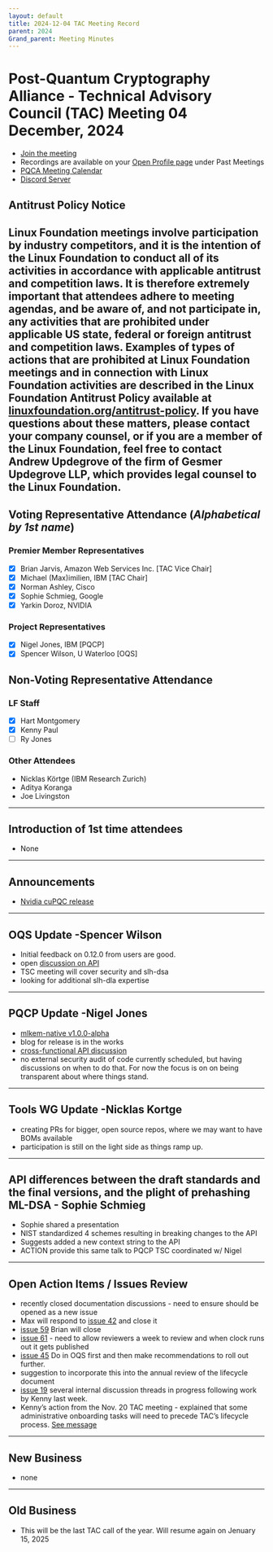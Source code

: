 ```yaml
---
layout: default
title: 2024-12-04 TAC Meeting Record
parent: 2024
Grand_parent: Meeting Minutes
---
```

# Post-Quantum Cryptography Alliance - Technical Advisory Council (TAC) Meeting 04 December, 2024
* [Join the meeting](https://zoom-lfx.platform.linuxfoundation.org/meeting/98559442147?password=5e9d28b7-97d4-4628-9087-5f359dbf3d80)
* Recordings are available on your [Open Profile page](https://openprofile.dev/my-meetings) under Past Meetings
* [PQCA Meeting Calendar](https://pqca.org/calendar/)
* [Discord Server](https://discord.gg/pqca)

## Antitrust Policy Notice
Linux Foundation meetings involve participation by industry competitors, and it is the intention of the Linux Foundation to conduct all of its activities in accordance with applicable antitrust and competition laws. It is therefore extremely important that attendees adhere to meeting agendas, and be aware of, and not participate in, any activities that are prohibited under applicable US state, federal or foreign antitrust and competition laws.
Examples of types of actions that are prohibited at Linux Foundation meetings and in connection with Linux Foundation activities are described in the Linux Foundation Antitrust Policy available at [linuxfoundation.org/antitrust-policy](linuxfoundation.org/antitrust-policy). If you have questions about these matters, please contact your company counsel, or if you are a member of the Linux Foundation, feel free to contact Andrew Updegrove of the firm of Gesmer Updegrove LLP, which provides legal counsel to the Linux Foundation.
---
## Voting Representative Attendance (_Alphabetical by 1st name_)
### Premier Member Representatives
* [x] Brian Jarvis, Amazon Web Services Inc. [TAC Vice Chair]
* [x] Michael (Max)imilien, IBM [TAC Chair]
* [x] Norman Ashley, Cisco
* [x] Sophie Schmieg, Google
* [x] Yarkin Doroz, NVIDIA

 ### Project Representatives
* [x] Nigel Jones, IBM [PQCP]
* [x] Spencer Wilson, U Waterloo [OQS]

## Non-Voting Representative Attendance
### LF Staff 
* [x] Hart Montgomery
* [x] Kenny Paul
* [ ] Ry Jones
### Other Attendees
* Nicklas Körtge (IBM Research Zurich)
* Aditya Koranga
* Joe Livingston
---
## Introduction of 1st time attendees
* None

---
## Announcements
* [Nvidia cuPQC release](https://developer.nvidia.com/cupqc)

---
## OQS Update -Spencer Wilson
* Initial feedback on 0.12.0 from users are good.
* open [discussion on API](https://github.com/open-quantum-safe/liboqs/issues/2001)
* TSC meeting will cover security and slh-dsa 
* looking for additional slh-dla expertise
 
---
## PQCP Update -Nigel Jones
* [mlkem-native v1.0.0-alpha](https://github.com/pq-code-package/mlkem-native/releases/tag/v1.0.0-alpha) 
* blog for release is in the works
* [cross-functional API discussion](https://github.com/pq-code-package/tsc/issues/4) 
* no external security audit of code currently scheduled, but having discussions on when to do that. For now the focus is on on being transparent about where things stand. 

---
## Tools WG Update -Nicklas Kortge
* creating PRs for bigger, open source repos, where we may want to have BOMs available
*  participation is still on the light side as things ramp up.
---

## API differences between the draft standards and the final versions, and the plight of prehashing ML-DSA - Sophie Schmieg
* Sophie shared a presentation 
* NIST standardized 4 schemes resulting in breaking changes to the API
* Suggests added a new context string to the API
* ACTION provide this same talk to PQCP TSC coordinated w/ Nigel

---
## Open Action Items / Issues Review
* recently closed documentation discussions - need to ensure should be opened as a new issue
* Max will respond to [issue 42](https://github.com/PQCA/TAC/issues/42) and close it
* [issue 59](https://github.com/PQCA/TAC/issues/59) Brian will close
* [issue 61](https://github.com/PQCA/TAC/issues/61)  - need to allow reviewers a week to review and when clock runs out it gets published 
* [issue 45](https://github.com/PQCA/TAC/issues/45) Do in OQS first and then make recommendations to roll out further.
* suggestion to incorporate this into the annual review of the lifecycle document  
* [issue 19](https://github.com/PQCA/TAC/issues/19) several internal discussion threads in progress following work by Kenny last week.
* Kenny’s action from the Nov. 20 TAC meeting - explained that some administrative onboarding tasks will need to precede TAC’s lifecycle process. [See message](https://lists.pqca.org/g/TAC/message/68) 

---
## New Business
* none
---
## Old Business
* This will be the last TAC call of the year. Will resume again on Jenuary 15, 2025

